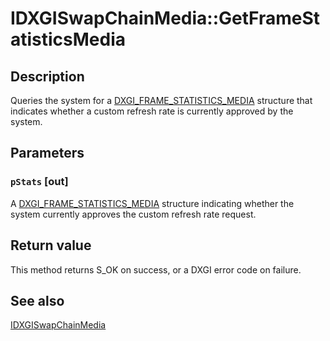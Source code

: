 # IDXGISwapChainMedia::GetFrameStatisticsMedia

## Description

Queries the system for a [DXGI_FRAME_STATISTICS_MEDIA](https://learn.microsoft.com/windows/desktop/api/dxgi1_3/ns-dxgi1_3-dxgi_frame_statistics_media) structure that indicates whether a custom refresh rate is currently approved by the system.

## Parameters

### `pStats` [out]

A [DXGI_FRAME_STATISTICS_MEDIA](https://learn.microsoft.com/windows/desktop/api/dxgi1_3/ns-dxgi1_3-dxgi_frame_statistics_media) structure indicating whether the system currently approves the custom refresh rate request.

## Return value

This method returns S_OK on success, or a DXGI error code on failure.

## See also

[IDXGISwapChainMedia](https://learn.microsoft.com/windows/desktop/api/dxgi1_3/nn-dxgi1_3-idxgiswapchainmedia)